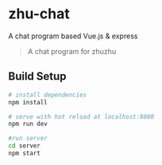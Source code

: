 # zhu-chat

A chat program based Vue.js &amp; express
> A chat program for zhuzhu

## Build Setup

``` bash
# install dependencies
npm install

# serve with hot reload at localhost:8080
npm run dev

#run server
cd server
npm start
```

